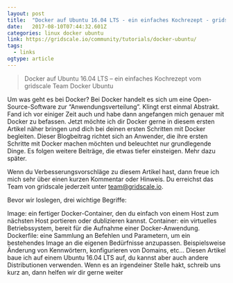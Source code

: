 ```yaml
---
layout: post 
title:  "Docker auf Ubuntu 16.04 LTS - ein einfaches Kochrezept - gridscale" 
date:   2017-08-10T07:44:32.601Z 
categories: linux docker ubuntu
link: https://gridscale.io/community/tutorials/docker-ubuntu/ 
tags:
  - links
ogtype: article 
---
```


> Docker auf Ubuntu 16.04 LTS – ein einfaches Kochrezept
vom gridscale Team Docker Ubuntu

Um was geht es bei Docker?
Bei Docker handelt es sich um eine Open-Source-Software zur “Anwendungsverteilung”. Klingt erst einmal Abstrakt. Fand ich vor einiger Zeit auch und habe dann angefangen mich genauer mit Docker zu befassen. Jetzt möchte ich dir Docker gerne in diesem ersten Artikel näher bringen und dich bei deinen ersten Schritten mit Docker begleiten. Dieser Blogbeitrag richtet sich an Anwender, die ihre ersten Schritte mit Docker machen möchten und beleuchtet nur grundlegende Dinge. Es folgen weitere Beiträge, die etwas tiefer einsteigen. Mehr dazu später.

Wenn du Verbesserungsvorschläge zu diesem Artikel hast, dann freue ich mich sehr über einen kurzen Kommentar oder Hinweis. Du erreichst das Team von gridscale jederzeit unter team@gridscale.io.

Bevor wir loslegen, drei wichtige Begriffe:

Image: ein fertiger Docker-Container, den du einfach von einem Host zum nächsten Host portieren oder dublizieren kannst.
Container: ein virtuelles Betriebssystem, bereit für die Aufnahme einer Docker-Anwendung.
Dockerfile: eine Sammlung an Befehlen und Parametern, um ein bestehendes Image an die eigenen Bedürfnisse anzupassen. Beispielsweise Änderung von Kennwörtern, konfigurieren von Domains, etc…
Diesen Artikel baue ich auf einem Ubuntu 16.04 LTS auf, du kannst aber auch andere Distributionen verwenden. Wenn es an irgendeiner Stelle hakt, schreib uns kurz an, dann helfen wir dir gerne weiter